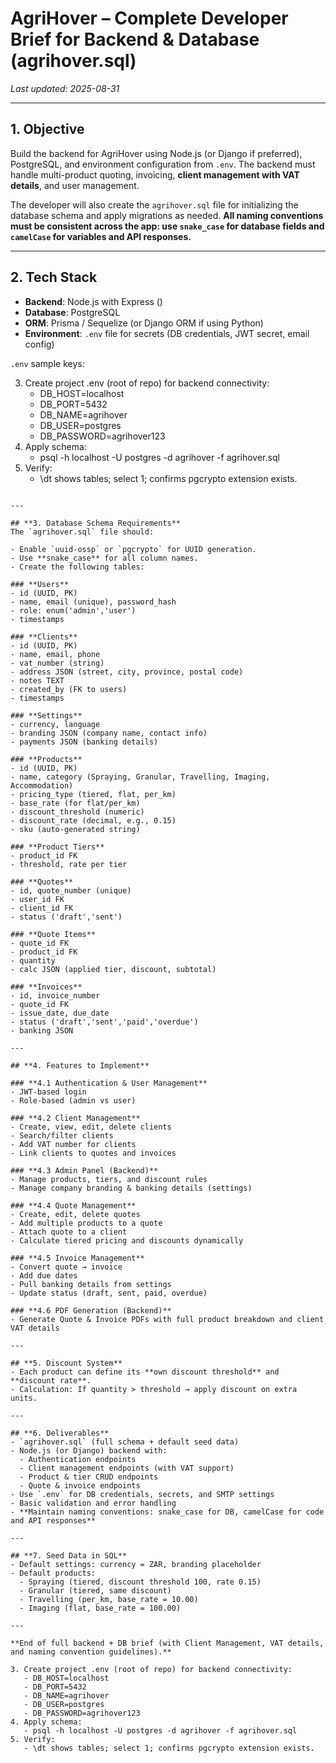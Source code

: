 # AgriHover – Complete Developer Brief for Backend & Database (agrihover.sql)

_Last updated: 2025-08-31_

---

## **1. Objective**
Build the backend for AgriHover using Node.js (or Django if preferred), PostgreSQL, and environment configuration from `.env`. The backend must handle multi-product quoting, invoicing, **client management with VAT details**, and user management.

The developer will also create the `agrihover.sql` file for initializing the database schema and apply migrations as needed. **All naming conventions must be consistent across the app: use `snake_case` for database fields and `camelCase` for variables and API responses.**

---

## **2. Tech Stack**
- **Backend**: Node.js with Express ()
- **Database**: PostgreSQL
- **ORM**: Prisma / Sequelize (or Django ORM if using Python)
- **Environment**: `.env` file for secrets (DB credentials, JWT secret, email config)

`.env` sample keys:

3. Create project .env (root of repo) for backend connectivity:
   - DB_HOST=localhost
   - DB_PORT=5432
   - DB_NAME=agrihover
   - DB_USER=postgres
   - DB_PASSWORD=agrihover123
4. Apply schema:
   - psql -h localhost -U postgres -d agrihover -f agrihover.sql
5. Verify:
   - \dt shows tables; select 1; confirms pgcrypto extension exists.

```

---

## **3. Database Schema Requirements**
The `agrihover.sql` file should:

- Enable `uuid-ossp` or `pgcrypto` for UUID generation.
- Use **snake_case** for all column names.
- Create the following tables:

### **Users**
- id (UUID, PK)
- name, email (unique), password_hash
- role: enum('admin','user')
- timestamps

### **Clients**
- id (UUID, PK)
- name, email, phone
- vat_number (string)
- address JSON (street, city, province, postal code)
- notes TEXT
- created_by (FK to users)
- timestamps

### **Settings**
- currency, language
- branding JSON (company name, contact info)
- payments JSON (banking details)

### **Products**
- id (UUID, PK)
- name, category (Spraying, Granular, Travelling, Imaging, Accommodation)
- pricing_type (tiered, flat, per_km)
- base_rate (for flat/per_km)
- discount_threshold (numeric)
- discount_rate (decimal, e.g., 0.15)
- sku (auto-generated string)

### **Product Tiers**
- product_id FK
- threshold, rate per tier

### **Quotes**
- id, quote_number (unique)
- user_id FK
- client_id FK
- status ('draft','sent')

### **Quote Items**
- quote_id FK
- product_id FK
- quantity
- calc JSON (applied tier, discount, subtotal)

### **Invoices**
- id, invoice_number
- quote_id FK
- issue_date, due_date
- status ('draft','sent','paid','overdue')
- banking JSON

---

## **4. Features to Implement**

### **4.1 Authentication & User Management**
- JWT-based login
- Role-based (admin vs user)

### **4.2 Client Management**
- Create, view, edit, delete clients
- Search/filter clients
- Add VAT number for clients
- Link clients to quotes and invoices

### **4.3 Admin Panel (Backend)**
- Manage products, tiers, and discount rules
- Manage company branding & banking details (settings)

### **4.4 Quote Management**
- Create, edit, delete quotes
- Add multiple products to a quote
- Attach quote to a client
- Calculate tiered pricing and discounts dynamically

### **4.5 Invoice Management**
- Convert quote → invoice
- Add due dates
- Pull banking details from settings
- Update status (draft, sent, paid, overdue)

### **4.6 PDF Generation (Backend)**
- Generate Quote & Invoice PDFs with full product breakdown and client VAT details

---

## **5. Discount System**
- Each product can define its **own discount threshold** and **discount rate**.
- Calculation: If quantity > threshold → apply discount on extra units.

---

## **6. Deliverables**
- `agrihover.sql` (full schema + default seed data)
- Node.js (or Django) backend with:
  - Authentication endpoints
  - Client management endpoints (with VAT support)
  - Product & tier CRUD endpoints
  - Quote & invoice endpoints
- Use `.env` for DB credentials, secrets, and SMTP settings
- Basic validation and error handling
- **Maintain naming conventions: snake_case for DB, camelCase for code and API responses**

---

## **7. Seed Data in SQL**
- Default settings: currency = ZAR, branding placeholder
- Default products:
  - Spraying (tiered, discount threshold 100, rate 0.15)
  - Granular (tiered, same discount)
  - Travelling (per_km, base_rate = 10.00)
  - Imaging (flat, base_rate = 100.00)

---

**End of full backend + DB brief (with Client Management, VAT details, and naming convention guidelines).**

3. Create project .env (root of repo) for backend connectivity:
   - DB_HOST=localhost
   - DB_PORT=5432
   - DB_NAME=agrihover
   - DB_USER=postgres
   - DB_PASSWORD=agrihover123
4. Apply schema:
   - psql -h localhost -U postgres -d agrihover -f agrihover.sql
5. Verify:
   - \dt shows tables; select 1; confirms pgcrypto extension exists.


